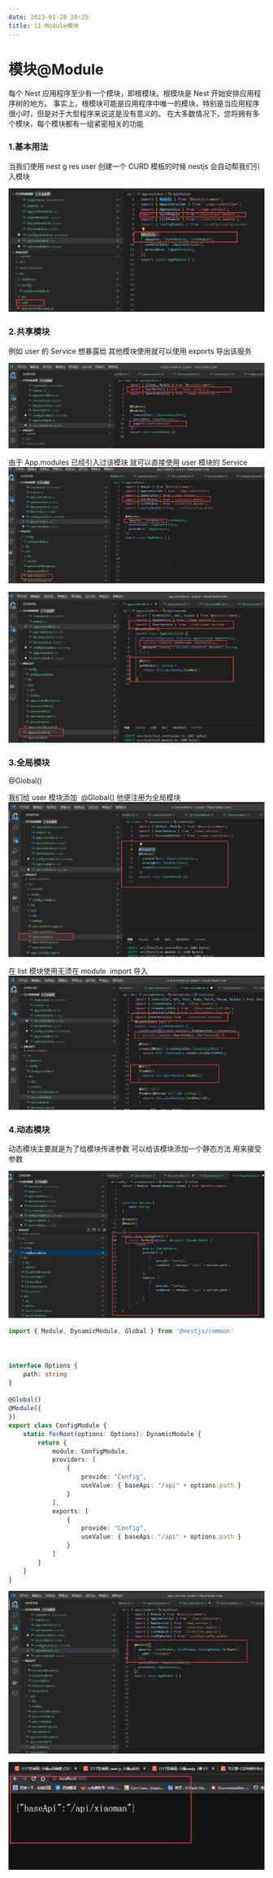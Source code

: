 ```yaml
---
date: 2023-01-28 20:25
title: 11-Module模块
---
```


# 模块@Module

每个 Nest 应用程序至少有一个模块，即根模块。根模块是 Nest 开始安排应用程序树的地方。
事实上，根模块可能是应用程序中唯一的模块，特别是当应用程序很小时，但是对于大型程序来说这是没有意义的。
在大多数情况下，您将拥有多个模块，每个模块都有一组紧密相关的功能

### 1.基本用法

当我们使用 nest g res user 创建一个 CURD 模板的时候 nestjs 会自动帮我们引入模块

![](./_images/image-2023-01-28_20-39-06-680-11-Module模块.png)

### 2.共享模块

例如 user 的 Service 想暴露给 其他模块使用就可以使用 exports 导出该服务

![](./_images/image-2023-01-28_20-39-25-559-11-Module模块.png)

由于 App.modules 已经引入过该模块 就可以直接使用 user 模块的 Service
![](./_images/image-2023-01-28_20-41-00-754-11-Module模块.png)

![](./_images/image-2023-01-28_20-39-54-749-11-Module模块.png)

### 3.全局模块

@Global()

我们给 user 模块添加  @Global() 他便注册为全局模块
![](./_images/image-2023-01-28_20-41-20-610-11-Module模块.png)

在 list 模块使用无须在 module  import 导入
![](./_images/image-2023-01-28_20-41-38-100-11-Module模块.png)

### 4.动态模块

动态模块主要就是为了给模块传递参数 可以给该模块添加一个静态方法 用来接受参数

![](./_images/image-2023-01-28_20-41-55-757-11-Module模块.png)

```ts
import { Module, DynamicModule, Global } from '@nestjs/common'



interface Options {
    path: string
}

@Global()
@Module({
})
export class ConfigModule {
    static forRoot(options: Options): DynamicModule {
        return {
            module: ConfigModule,
            providers: [
                {
                    provide: "Config",
                    useValue: { baseApi: "/api" + options.path }
                }
            ],
            exports: [
                {
                    provide: "Config",
                    useValue: { baseApi: "/api" + options.path }
                }
            ]
        }
    }
}
```

![](./_images/image-2023-01-28_20-42-21-824-11-Module模块.png)

![](./_images/image-2023-01-28_20-42-34-470-11-Module模块.png)
